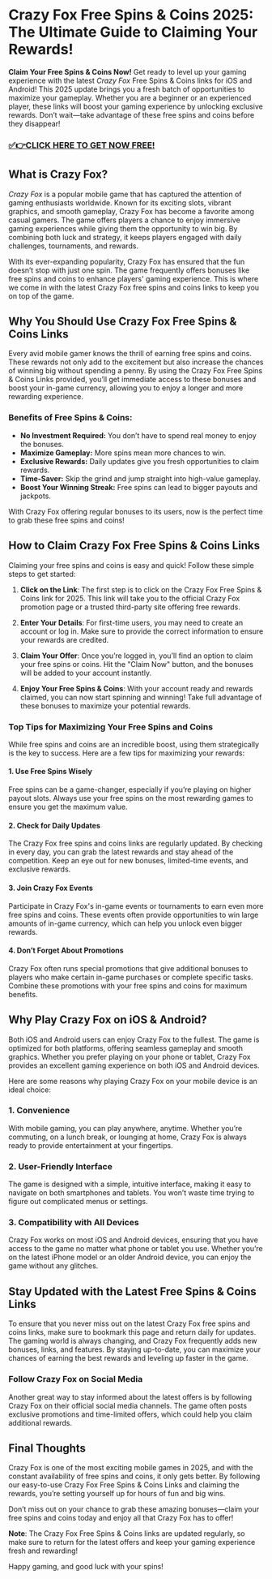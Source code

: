 # Crazy Fox Free Spins & Coins 2025: The Ultimate Guide to Claiming Your Rewards!

**Claim Your Free Spins & Coins Now!** Get ready to level up your gaming experience with the latest *Crazy Fox* Free Spins & Coins links for iOS and Android! This 2025 update brings you a fresh batch of opportunities to maximize your gameplay. Whether you are a beginner or an experienced player, these links will boost your gaming experience by unlocking exclusive rewards. Don’t wait—take advantage of these free spins and coins before they disappear!

### [✅👉CLICK HERE TO GET NOW FREE!](https://freeforyou.xyz/crazy/fox/spins/coins/)

## What is Crazy Fox?

*Crazy Fox* is a popular mobile game that has captured the attention of gaming enthusiasts worldwide. Known for its exciting slots, vibrant graphics, and smooth gameplay, Crazy Fox has become a favorite among casual gamers. The game offers players a chance to enjoy immersive gaming experiences while giving them the opportunity to win big. By combining both luck and strategy, it keeps players engaged with daily challenges, tournaments, and rewards.

With its ever-expanding popularity, Crazy Fox has ensured that the fun doesn’t stop with just one spin. The game frequently offers bonuses like free spins and coins to enhance players' gaming experience. This is where we come in with the latest Crazy Fox free spins and coins links to keep you on top of the game.

## Why You Should Use Crazy Fox Free Spins & Coins Links

Every avid mobile gamer knows the thrill of earning free spins and coins. These rewards not only add to the excitement but also increase the chances of winning big without spending a penny. By using the Crazy Fox Free Spins & Coins Links provided, you’ll get immediate access to these bonuses and boost your in-game currency, allowing you to enjoy a longer and more rewarding experience.

### Benefits of Free Spins & Coins:
- **No Investment Required:** You don’t have to spend real money to enjoy the bonuses.
- **Maximize Gameplay:** More spins mean more chances to win.
- **Exclusive Rewards:** Daily updates give you fresh opportunities to claim rewards.
- **Time-Saver:** Skip the grind and jump straight into high-value gameplay.
- **Boost Your Winning Streak:** Free spins can lead to bigger payouts and jackpots.

With Crazy Fox offering regular bonuses to its users, now is the perfect time to grab these free spins and coins!

## How to Claim Crazy Fox Free Spins & Coins Links

Claiming your free spins and coins is easy and quick! Follow these simple steps to get started:

1. **Click on the Link**: The first step is to click on the Crazy Fox Free Spins & Coins link for 2025. This link will take you to the official Crazy Fox promotion page or a trusted third-party site offering free rewards.
   
2. **Enter Your Details**: For first-time users, you may need to create an account or log in. Make sure to provide the correct information to ensure your rewards are credited.
   
3. **Claim Your Offer**: Once you’re logged in, you’ll find an option to claim your free spins or coins. Hit the "Claim Now" button, and the bonuses will be added to your account instantly.

4. **Enjoy Your Free Spins & Coins**: With your account ready and rewards claimed, you can now start spinning and winning! Take full advantage of these bonuses to maximize your potential rewards.

### Top Tips for Maximizing Your Free Spins and Coins

While free spins and coins are an incredible boost, using them strategically is the key to success. Here are a few tips for maximizing your rewards:

#### 1. **Use Free Spins Wisely**
Free spins can be a game-changer, especially if you’re playing on higher payout slots. Always use your free spins on the most rewarding games to ensure you get the maximum value.

#### 2. **Check for Daily Updates**
The Crazy Fox free spins and coins links are regularly updated. By checking in every day, you can grab the latest rewards and stay ahead of the competition. Keep an eye out for new bonuses, limited-time events, and exclusive rewards.

#### 3. **Join Crazy Fox Events**
Participate in Crazy Fox's in-game events or tournaments to earn even more free spins and coins. These events often provide opportunities to win large amounts of in-game currency, which can help you unlock even bigger rewards.

#### 4. **Don’t Forget About Promotions**
Crazy Fox often runs special promotions that give additional bonuses to players who make certain in-game purchases or complete specific tasks. Combine these promotions with your free spins and coins for maximum benefits.

## Why Play Crazy Fox on iOS & Android?

Both iOS and Android users can enjoy Crazy Fox to the fullest. The game is optimized for both platforms, offering seamless gameplay and smooth graphics. Whether you prefer playing on your phone or tablet, Crazy Fox provides an excellent gaming experience on both iOS and Android devices.

Here are some reasons why playing Crazy Fox on your mobile device is an ideal choice:

### 1. **Convenience**
With mobile gaming, you can play anywhere, anytime. Whether you’re commuting, on a lunch break, or lounging at home, Crazy Fox is always ready to provide entertainment at your fingertips.

### 2. **User-Friendly Interface**
The game is designed with a simple, intuitive interface, making it easy to navigate on both smartphones and tablets. You won’t waste time trying to figure out complicated menus or settings.

### 3. **Compatibility with All Devices**
Crazy Fox works on most iOS and Android devices, ensuring that you have access to the game no matter what phone or tablet you use. Whether you’re on the latest iPhone model or an older Android device, you can enjoy the game without any glitches.

## Stay Updated with the Latest Free Spins & Coins Links

To ensure that you never miss out on the latest Crazy Fox free spins and coins links, make sure to bookmark this page and return daily for updates. The gaming world is always changing, and Crazy Fox frequently adds new bonuses, links, and features. By staying up-to-date, you can maximize your chances of earning the best rewards and leveling up faster in the game.

### Follow Crazy Fox on Social Media
Another great way to stay informed about the latest offers is by following Crazy Fox on their official social media channels. The game often posts exclusive promotions and time-limited offers, which could help you claim additional rewards.

## Final Thoughts

Crazy Fox is one of the most exciting mobile games in 2025, and with the constant availability of free spins and coins, it only gets better. By following our easy-to-use Crazy Fox Free Spins & Coins Links and claiming the rewards, you’re setting yourself up for hours of fun and big wins.

Don’t miss out on your chance to grab these amazing bonuses—claim your free spins and coins today and enjoy all that Crazy Fox has to offer!

**Note**: The Crazy Fox Free Spins & Coins links are updated regularly, so make sure to return for the latest offers and keep your gaming experience fresh and rewarding!

Happy gaming, and good luck with your spins!
